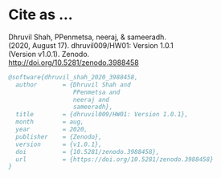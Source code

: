 # Cite as ...

Dhruvil Shah, PPenmetsa, neeraj, & sameeradh. <br>
(2020, August 17).
dhruvil009/HW01: Version 1.0.1 <br>
(Version v1.0.1). Zenodo. <br>
http://doi.org/10.5281/zenodo.3988458

```bibtex
@software{dhruvil_shah_2020_3988458,
  author       = {Dhruvil Shah and
                  PPenmetsa and
                  neeraj and
                  sameeradh},
  title        = {dhruvil009/HW01: Version 1.0.1},
  month        = aug,
  year         = 2020,
  publisher    = {Zenodo},
  version      = {v1.0.1},
  doi          = {10.5281/zenodo.3988458},
  url          = {https://doi.org/10.5281/zenodo.3988458}
}
```
